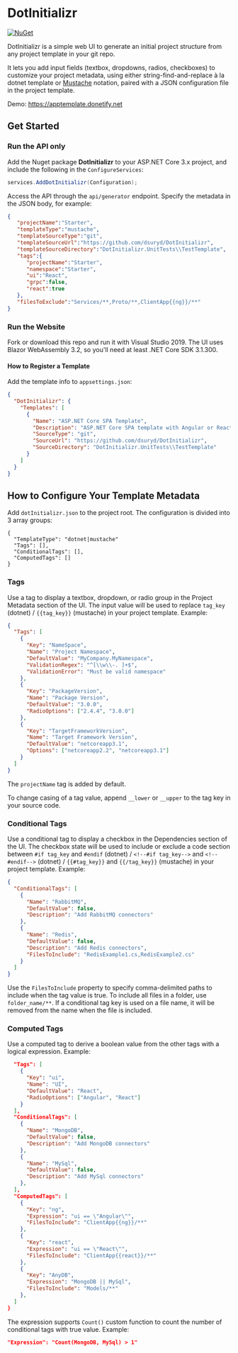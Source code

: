 # DotInitializr

[![NuGet](https://img.shields.io/nuget/v/DotInitializr.svg?style=flat-square)](https://www.nuget.org/packages/DotInitializr/)

DotInitializr is a simple web UI to generate an initial project structure from any project template in your git repo.

It lets you add input fields (textbox, dropdowns, radios, checkboxes) to customize your project metadata, using either string-find-and-replace à la dotnet template or [Mustache](https://mustache.github.io/mustache.5.html) notation, paired with a JSON configuration file in the project template.

Demo: https://apptemplate.donetify.net

## Get Started

### Run the API only

Add the Nuget package __DotInitializr__  to your ASP.NET Core 3.x project, and include the following in the `ConfigureServices`:
```c#
services.AddDotInitializr(Configuration);
```

Access the API through the `api/generator` endpoint.  Specify the metadata in the JSON body, for example:
```json
{
   "projectName":"Starter",
   "templateType":"mustache",
   "templateSourceType":"git",
   "templateSourceUrl":"https://github.com/dsuryd/DotInitializr",
   "templateSourceDirectory":"DotInitializr.UnitTests\\TestTemplate",
   "tags":{
      "projectName":"Starter",
      "namespace":"Starter",
      "ui":"React",
      "grpc":false,
      "react":true
   },
   "filesToExclude":"Services/**,Proto/**,ClientApp{{ng}}/**"
}
```


### Run the Website 

Fork or download this repo and run it with Visual Studio 2019. The UI uses Blazor WebAssembly 3.2, so you'll need at least .NET Core SDK 3.1.300.

#### How to Register a Template

Add the template info to `appsettings.json`:

```json
{
  "DotInitializr": {
    "Templates": [
      {
        "Name": "ASP.NET Core SPA Template",
        "Description": "ASP.NET Core SPA template with Angular or React",
        "SourceType": "git",
        "SourceUrl": "https://github.com/dsuryd/DotInitializr",
        "SourceDirectory": "DotInitializr.UnitTests\\TestTemplate"
      }
    ]
  }
}
```

## How to Configure Your Template Metadata

Add `dotInitializr.json` to the project root. The configuration is divided into 3 array groups:

```
{
  "TemplateType": "dotnet|mustache"
  "Tags": [],
  "ConditionalTags": [],
  "ComputedTags": []
}
```

### Tags

Use a tag to display a textbox, dropdown, or radio group in the Project Metadata section of the UI. The input value will be used to replace `tag_key` (dotnet) / `{{tag_key}}` (mustache) in your project template. Example:

```json
{
  "Tags": [
    {
      "Key": "NameSpace",
      "Name": "Project Namespace",
      "DefaultValue": "MyCompany.MyNamespace",
      "ValidationRegex": "^[\\w\\-. ]+$",
      "ValidationError": "Must be valid namespace"
    },
    {
      "Key": "PackageVersion",
      "Name": "Package Version",
      "DefaultValue": "3.0.0",
      "RadioOptions": ["2.4.4", "3.0.0"]
    },
    {
      "Key": "TargetFrameworkVersion",
      "Name": "Target Framework Version",
      "DefaultValue": "netcoreapp3.1",
      "Options": ["netcoreapp2.2", "netcoreapp3.1"]
    }
  ]
}
```

The `projectName` tag is added by default.

To change casing of a tag value, append `__lower` or `__upper` to the tag key in your source code.

### Conditional Tags

Use a conditional tag to display a checkbox in the Dependencies section of the UI. The checkbox state will be used to include or exclude a code section between `#if tag_key` and `#endif` (dotnet) / `<!--#if tag_key-->` and `<!--#endif-->` (dotnet) / `{{#tag_key}}` and `{{/tag_key}}` (mustache) in your project template. Example:

```json
{
  "ConditionalTags": [
    {
      "Name": "RabbitMQ",
      "DefaultValue": false,
      "Description": "Add RabbitMQ connectors"
    },
    {
      "Name": "Redis",
      "DefaultValue": false,
      "Description": "Add Redis connectors",
      "FilesToInclude": "RedisExample1.cs,RedisExample2.cs"
    }
  ]
}
```

Use the `FilesToInclude` property to specify comma-delimited paths to include when the tag value is true. To include all files in a folder, use `folder_name/**`.
If a conditional tag key is used on a file name, it will be removed from the name when the file is included.

### Computed Tags

Use a computed tag to derive a boolean value from the other tags with a logical expression. Example:

```json
  "Tags": [
    {
      "Key": "ui",
      "Name": "UI",
      "DefaultValue": "React",
      "RadioOptions": ["Angular", "React"]
    }
  ],
  "ConditionalTags": [
    {
      "Name": "MongoDB",
      "DefaultValue": false,
      "Description": "Add MongoDB connectors"
    },
    {
      "Name": "MySql",
      "DefaultValue": false,
      "Description": "Add MySql connectors"
    },
  ],
  "ComputedTags": [
    {
      "Key": "ng",
      "Expression": "ui == \"Angular\"",
      "FilesToInclude": "ClientApp{{ng}}/**"
    },
    {
      "Key": "react",
      "Expression": "ui == \"React\"",
      "FilesToInclude": "ClientApp{{react}}/**"
    },
    {
      "Key": "AnyDB",
      "Expression": "MongoDB || MySql",
      "FilesToInclude": "Models/**"
    },
  ]
}
```

The expression supports `Count()` custom function to count the number of conditional tags with true value. Example:

```json
"Expression": "Count(MongoDB, MySql) > 1"
```
